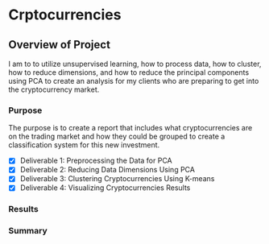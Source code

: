 # Crptocurrencies

## Overview of Project
I am to to utilize unsupervised learning, how to process data, how to cluster, how to reduce dimensions, and how to reduce the principal components using PCA to create an analysis for my clients who are preparing to get into the cryptocurrency market.

### Purpose
The purpose is to create a report that includes what cryptocurrencies are on the trading market and how they could be grouped to create a classification system for this new investment. 

- [x] Deliverable 1: Preprocessing the Data for PCA
- [x] Deliverable 2: Reducing Data Dimensions Using PCA
- [x] Deliverable 3: Clustering Cryptocurrencies Using K-means
- [x] Deliverable 4: Visualizing Cryptocurrencies Results

### Results

### Summary